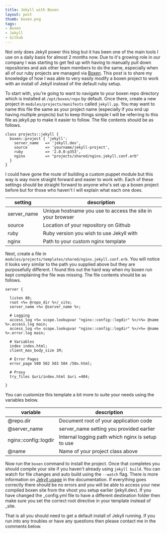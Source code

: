 ```yaml
---
title: Jekyll with Boxen
layout: post
thumb: boxen.png
tags:
- Boxen
- Jekyll
- Github
---
```

Not only does Jekyll power this blog but it has been one of the main tools I use on a daily basis for almost 2 months now.
Due to it's growing role in our company I was starting to get fed up with having to manually pull down repositories and ask other team members to do the same, especially when all of our ruby projects are managed via [Boxen](https://boxen.github.com). This post is to share my knowledge of how I was able to very easily modify a boxen project to work with an install of Jekyll instead of the default ruby setup. 

To start with, you're going to want to navigate to your boxen repo directory which is installed at ```/opt/boxen/repo``` by default.
Once there, create a new project in ```modules/projects/manifests``` called ```jekyll.pp```.
You may want to name this file the same as your project name (especially if you end up having multiple projects) but to keep things simple I will be referring to this file as jekyll.pp to make it easier to follow.
The file contents should be as follows.

``` puppet
class projects::jekyll {
  boxen::project { 'jekyll':
    server_name   => 'jekyll.dev',
    source        => 'yourname/jekyll-project',
    ruby          => '2.0.0-p353',
    nginx         => "projects/shared/nginx.jekyll.conf.erb"
  }
}
```

I could have gone the route of building a custom puppet module but this way is way more straight forward and easier to work with.
Each of these settings should be straight forward to anyone who's set up a boxen project before but for those who haven't I will explain what each one does.

setting     | description
------------| -----------
server_name | Unique hostname you use to access the site in your browser
source      | Location of your repository on Github
ruby        | Ruby version you wish to use Jekyll with
nginx       | Path to your custom nginx template

Next, create a file in ```modules/projects/templates/shared/nginx.jekyll.conf.erb```.
You will notice it looks very similar to the path you supplied above but they are purposefully different.
I found this out the hard way when my boxen run kept complaining the file was missing.
The file contents should be as follows.

```
server {

  listen 80;
  root <%= @repo_dir %>/_site;
  server_name <%= @server_name %>;

  # Logging
  access_log <%= scope.lookupvar "nginx::config::logdir" %>/<%= @name %>.access.log main;
  access_log <%= scope.lookupvar "nginx::config::logdir" %>/<%= @name %>.error.log main;

  # Variables
  index index.html;
  client_max_body_size 1M;

  # Error Pages
  error_page 500 502 503 504 /50x.html;

  # Proxy
  try_files $uri/index.html $uri =404;

}
```

You can customize this template a bit more to suite your needs using the variables below.

variable              | description
----------------------|------------
@repo.dir             | Document root of your application code
@server_name          | server_name setting you provided earlier
nginx::config::logdir | Internal logging path which nginx is setup to use
@name                 | Name of your project class above


Now run the ```boxen``` command to install the project.
Once that completes you should compile your site if you haven't already using ```jekyll build```.
You can watch for file changes and auto build using the ```--watch``` flag.
There is more information on [Jekyll usage](http://jekyllrb.com/docs/usage/) in the documentation.
If everything goes correctly there should be no errors and you will be able to access your new compiled boxen site from the vhost you setup earlier (jekyll.dev).
If you have changed the _config.yml file to have a different destination folder then make sure you set the correct root directive in your template instead of _site.

That is all you should need to get a default install of Jekyll running.
If you run into any troubles or have any questions then please contact me in the comments below.
